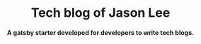 <h1 align="center">
    Tech blog of Jason Lee
</h1>

<h4 align="center">
  A gatsby starter developed for developers to write tech blogs.
</h4>
